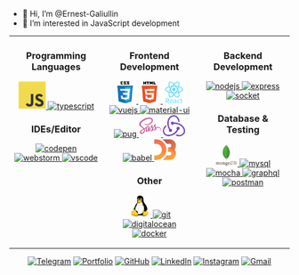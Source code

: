 - 👋 Hi, I’m @Ernest-Galiullin
- 👀 I’m interested in JavaScript development

<table>
<tr>
  <td valign="top" width="33%">
    <h3 align="center">Programming Languages</h3>
      <p align="center">
        <a href="https://developer.mozilla.org/en-US/docs/Web/JavaScript" > 
          <img 
            src="https://raw.githubusercontent.com/devicons/devicon/master/icons/javascript/javascript-original.svg" alt="javascript" 
            width="50" height="50"
          /> 
        </a> 
        <a href="https://www.typescriptlang.org" > 
          <img 
            src="https://upload.wikimedia.org/wikipedia/commons/4/4c/Typescript_logo_2020.svg" alt="typescript" 
            width="50" height="50"
          /> 
        </a> 
      </p>
  
  <h3 align="center">IDEs/Editor</h3>
    <p align="center"> 
      <a href="https://codepen.io/" > 
        <img 
          src="https://www.vectorlogo.zone/logos/codepen/codepen-tile.svg" 
          alt="codepen" width="40" height="40"
        /> 
      </a> 
      <a href="https://www.jetbrains.com/webstorm/" > 
        <img 
          src="https://upload.wikimedia.org/wikipedia/commons/thumb/7/71/WebStorm_Icon.png/1024px-WebStorm_Icon.png" 
          alt="webstorm" width="40" height="40"
        /> 
      <a href="https://code.visualstudio.com/" > 
        <img 
          src="https://i.ibb.co/vBw3R3Q/Visual-Studio-Code.png"
          alt="vscode" width="40" height="40"
        />
      </a>
    </p>
  </td>

<td valign="top" width="33%">
<h3 align="center">Frontend Development</h3>
<p align="center"> 
  <a href="https://www.w3schools.com/css/" > 
    <img 
      src="https://raw.githubusercontent.com/devicons/devicon/master/icons/css3/css3-original-wordmark.svg" alt="css3" 
      width="40" height="40"
    /> 
  </a> 
  <a href="https://www.w3.org/html/" > 
    <img src="https://raw.githubusercontent.com/devicons/devicon/master/icons/html5/html5-original-wordmark.svg" alt="html5" 
      width="40" height="40"
    /> 
  </a> 
  <a href="https://reactjs.org/" > 
    <img 
      src="https://raw.githubusercontent.com/devicons/devicon/master/icons/react/react-original-wordmark.svg" alt="react" 
      width="40" height="40"
    /> 
  <a href="https://vuejs.org/" > 
    <img 
      src="https://upload.wikimedia.org/wikipedia/commons/thumb/9/95/Vue.js_Logo_2.svg/1200px-Vue.js_Logo_2.svg.png" alt="vuejs" 
      width="40" height="40"
    /> 
  </a> 
  <a href="https://mui.com/" > 
    <img 
      src="https://img.icons8.com/color/40/000000/material-ui.png"
      alt="material-ui" width="40" height="40"
    />
  </a> 
  <a href="https://pugjs.org" > 
    <img 
      src="https://cdn.worldvectorlogo.com/logos/pug.svg" 
      alt="pug" width="40" height="40"
    /> 
  </a> 
  <a href="https://sass-lang.com" > 
    <img src="https://raw.githubusercontent.com/devicons/devicon/master/icons/sass/sass-original.svg" alt="sass" 
      width="40" height="40"
    /> 
  </a> 
  <a href="https://redux.js.org" > 
    <img 
      src="https://raw.githubusercontent.com/devicons/devicon/master/icons/redux/redux-original.svg" alt="redux" 
      width="40" height="40"
    /> 
  </a> 
  <a href="https://babeljs.io/" > 
    <img 
      src="https://upload.wikimedia.org/wikipedia/commons/thumb/0/02/Babel_Logo.svg/1280px-Babel_Logo.svg.png" alt="babel" 
      width="40" height="40"
    /> 
  </a> 
  <a href="https://d3js.org/" > 
    <img 
      src="https://raw.githubusercontent.com/devicons/devicon/master/icons/d3js/d3js-original.svg" alt="d3js" 
      width="40" height="40"
    /> 
  </a> 
  </p>
  
<h3 align="center">Other</h3>
  <p align="center"> 
    <a href="https://www.linux.org/" target="_blank"> 
    <img 
      src="https://raw.githubusercontent.com/devicons/devicon/master/icons/linux/linux-original.svg" alt="linux" 
      width="40" height="40"/> 
    </a> 
    <a href="https://git-scm.com/" > 
      <img 
        src="https://www.vectorlogo.zone/logos/git-scm/git-scm-icon.svg" alt="git" 
        width="40" height="40"
      /> 
    </a> 
    <a href="https://www.digitalocean.com/" > 
      <img 
        src="https://www.vectorlogo.zone/logos/digitalocean/digitalocean-official.svg" alt="digitalocean" 
        width="40" height="40"
      /> 
    </a> 
    <a href="https://www.docker.com/" > 
      <img src="https://img.icons8.com/fluency/40/000000/docker.png"
        alt="docker"
        width="40" height="40"
      />
    </a>  
    </p>
</td>
<td valign="top" width="33%">
<h3 align="center">Backend Development</h3>
<p align="center"> 
  <a href="https://nodejs.org" > 
    <img src="https://www.vectorlogo.zone/logos/nodejs/nodejs-icon.svg" alt="nodejs" width="40" height="40"/> 
  </a> 
  <a href="https://expressjs.com" > 
    <img src="https://avatars.githubusercontent.com/u/5658226?s=200&v=4" alt="express" width="40" height="40"/> 
  </a> 
  <a href="https://socket.io/" > 
    <img 
      src="https://upload.wikimedia.org/wikipedia/commons/thumb/9/96/Socket-io.svg/330px-Socket-io.svg.png" alt="socket" 
      width="40" height="40"
    /> 
  </a> 
</p>

  <h3 align="center">Database & Testing</h3>
    <p align="center"> 
      <a href="https://www.mongodb.com/" > 
      <img 
        src="https://raw.githubusercontent.com/devicons/devicon/master/icons/mongodb/mongodb-original-wordmark.svg" alt="mongodb" 
        width="40" height="40"
      /> 
      </a> 
      <a href="https://www.mysql.com/" > 
        <img src="https://fast-sea-96711.herokuapp.com/images/1636368925961-mysql.png" alt="mysql" width="40" height="40"/> 
      </a> 
      <a href="https://jestjs.io/" > 
        <img src="https://fast-sea-96711.herokuapp.com/images/1636368307378-jest.png" alt="mocha" width="40" height="40"/> 
      </a> 
      <a href="https://graphql.org/" > 
        <img src="https://graphql.org/img/logo.svg" alt="graphql" width="40" height="40"/> 
      </a> 
      <a href="https://postman.com" > 
        <img src="https://www.vectorlogo.zone/logos/getpostman/getpostman-icon.svg" alt="postman" width="40" height="40"/> 
      </a> 
    </p>
  </td>
</tr>
</table>

<p align="center">
	<a href="https://t.me/ernest_galiullin"><img src="https://img.icons8.com/bubbles/50/000000/telegram-app.png" alt="Telegram"/></a>
	<a href="https://ernest-galiullin.github.io/"><img src="https://img.icons8.com/bubbles/50/000000/web.png" alt="Portfolio"/></a>
	<a href="https://github.com/Ernest-Galiullin"><img src="https://img.icons8.com/bubbles/50/000000/github.png" alt="GitHub"/></a>
	<a href="https://www.linkedin.com/ernest.galiullin"><img src="https://img.icons8.com/bubbles/50/000000/linkedin.png" alt="LinkedIn"/></a>
	<a href="https://www.instagram.com/ernest.galiullin"><img src="https://img.icons8.com/bubbles/50/000000/instagram.png" alt="Instagram"/></a>
	<a href="mailto:ernest.980907@gmail.com"><img src="https://img.icons8.com/bubbles/50/000000/gmail.png" alt="Gmail"/></a>
</p>
